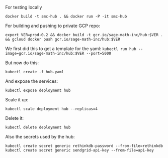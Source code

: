 For testing locally

    docker build -t smc-hub . && docker run -P -it smc-hub

For building and pushing to private GCP repo:

    export VER=prod-0.2 && docker build -t gcr.io/sage-math-inc/hub:$VER . && gcloud docker push gcr.io/sage-math-inc/hub:$VER

We first did this to get a template for the yaml: `kubectl run hub --image=gcr.io/sage-math-inc/hub:$VER --port=5000`

But now do this:

    kubectl create -f hub.yaml

And expose the services:

    kubectl expose deployment hub

Scale it up:

    kubectl scale deployment hub --replicas=4

Delete it:

    kubectl delete deployment hub


Also the secrets used by the hub:

    kubectl create secret generic rethinkdb-password --from-file=rethinkdb
    kubectl create secret generic sendgrid-api-key --from-file=api-key
